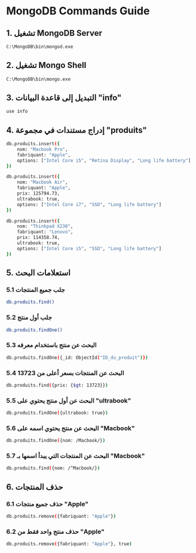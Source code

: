 # MongoDB Commands Guide

## 1. تشغيل MongoDB Server
```sh
C:\MongoDB\bin\mongod.exe
```

## 2. تشغيل Mongo Shell
```sh
C:\MongoDB\bin\mongo.exe
```

## 3. التبديل إلى قاعدة البيانات "info"
```sh
use info
```

## 4. إدراج مستندات في مجموعة "produits"
```sh
db.produits.insert({
    nom: "Macbook Pro",
    fabriquant: "Apple",
    options: ["Intel Core i5", "Retina Display", "Long life battery"]
})

db.produits.insert({
    nom: "Macbook Air",
    fabriquant: "Apple",
    prix: 125794.73,
    ultrabook: true,
    options: ["Intel Core i7", "SSD", "Long life battery"]
})

db.produits.insert({
    nom: "Thinkpad X230",
    fabriquant: "Lenovo",
    prix: 114358.74,
    ultrabook: true,
    options: ["Intel Core i5", "SSD", "Long life battery"]
})
```

## 5. استعلامات البحث
### 5.1 جلب جميع المنتجات
```sh
db.produits.find()
```
### 5.2 جلب أول منتج
```sh
db.produits.findOne()
```
### 5.3 البحث عن منتج باستخدام معرفه
```sh
db.produits.findOne({_id: ObjectId("ID_du_produit")})
```
### 5.4 البحث عن المنتجات بسعر أعلى من 13723
```sh
db.produits.find({prix: {$gt: 13723}})
```
### 5.5 البحث عن أول منتج يحتوي على "ultrabook"
```sh
db.produits.findOne({ultrabook: true})
```
### 5.6 البحث عن منتج يحتوي اسمه على "Macbook"
```sh
db.produits.findOne({nom: /Macbook/})
```
### 5.7 البحث عن المنتجات التي يبدأ اسمها بـ "Macbook"
```sh
db.produits.find({nom: /^Macbook/})
```

## 6. حذف المنتجات
### 6.1 حذف جميع منتجات "Apple"
```sh
db.produits.remove({fabriquant: "Apple"})
```
### 6.2 حذف منتج واحد فقط من "Apple"
```sh
db.produits.remove({fabriquant: "Apple"}, true)
```
